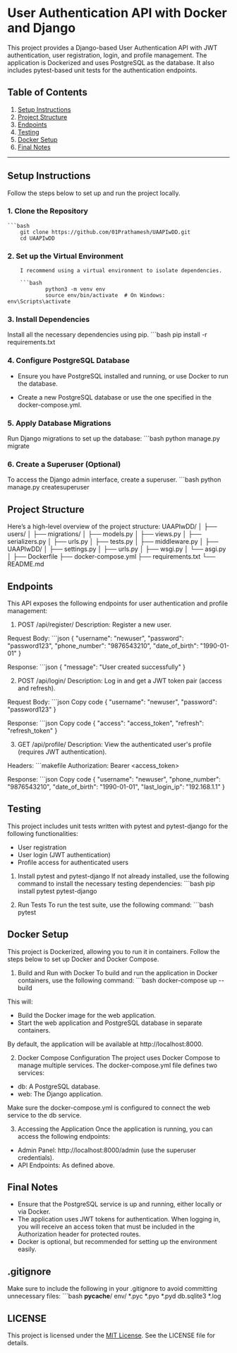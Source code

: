 # User Authentication API with Docker and Django

This project provides a Django-based User Authentication API with JWT authentication, user registration, login, and profile management. The application is Dockerized and uses PostgreSQL as the database. It also includes pytest-based unit tests for the authentication endpoints.

## Table of Contents
1. [Setup Instructions](#setup-instructions)
2. [Project Structure](#project-structure)
3. [Endpoints](#endpoints)
4. [Testing](#testing)
5. [Docker Setup](#docker-setup)
6. [Final Notes](#final-notes)

---

## Setup Instructions

Follow the steps below to set up and run the project locally.

### 1. Clone the Repository
    
    ```bash
        git clone https://github.com/01Prathamesh/UAAPIwDD.git
        cd UAAPIwDD

### 2. Set up the Virtual Environment

        I recommend using a virtual environment to isolate dependencies.
        
        ```bash
                python3 -m venv env
                source env/bin/activate  # On Windows: env\Scripts\activate

### 3. Install Dependencies
Install all the necessary dependencies using pip.
        ```bash
        pip install -r requirements.txt

### 4. Configure PostgreSQL Database
- Ensure you have PostgreSQL installed and running, or use Docker to run the database.

- Create a new PostgreSQL database or use the one specified in the docker-compose.yml.

### 5. Apply Database Migrations
Run Django migrations to set up the database:
        ```bash
        python manage.py migrate

### 6. Create a Superuser (Optional)
To access the Django admin interface, create a superuser.
        ```bash
        python manage.py createsuperuser

## Project Structure
Here’s a high-level overview of the project structure:
UAAPIwDD/
│
├── users/
│   ├── migrations/
│   ├── models.py
│   ├── views.py
│   ├── serializers.py
│   ├── urls.py
│   ├── tests.py
│   ├── middleware.py
│
├── UAAPIwDD/
│   ├── settings.py
│   ├── urls.py
│   ├── wsgi.py
│   └── asgi.py
│
├── Dockerfile
├── docker-compose.yml
├── requirements.txt
└── README.md

## Endpoints
This API exposes the following endpoints for user authentication and profile management:

1. POST /api/register/
Description: Register a new user.

Request Body:
        ```json
        {
        "username": "newuser",
        "password": "password123",
        "phone_number": "9876543210",
        "date_of_birth": "1990-01-01"
        }

Response:
        ```json
        {
            "message": "User created successfully"
        }

2. POST /api/login/
Description: Log in and get a JWT token pair (access and refresh).

Request Body:
        ```json
        Copy code
        {
        "username": "newuser",
        "password": "password123"
        }

Response:
        ```json
        Copy code
        {
        "access": "access_token",
        "refresh": "refresh_token"
        }

3. GET /api/profile/
Description: View the authenticated user's profile (requires JWT authentication).

Headers:
        ```makefile
        Authorization: Bearer <access_token>

Response:
        ```json
        Copy code
        {
        "username": "newuser",
        "phone_number": "9876543210",
        "date_of_birth": "1990-01-01",
        "last_login_ip": "192.168.1.1"
        }

## Testing
This project includes unit tests written with pytest and pytest-django for the following functionalities:

- User registration
- User login (JWT authentication)
- Profile access for authenticated users

1. Install pytest and pytest-django
If not already installed, use the following command to install the necessary testing dependencies:
        ```bash
        pip install pytest pytest-django

2. Run Tests
To run the test suite, use the following command:
        ```bash
        pytest

## Docker Setup
This project is Dockerized, allowing you to run it in containers. Follow the steps below to set up Docker and Docker Compose.

1. Build and Run with Docker
To build and run the application in Docker containers, use the following command:
        ```bash
        docker-compose up --build

This will:
- Build the Docker image for the web application.
- Start the web application and PostgreSQL database in separate containers.

By default, the application will be available at http://localhost:8000.

2. Docker Compose Configuration
The project uses Docker Compose to manage multiple services. The docker-compose.yml file defines two services:

- db: A PostgreSQL database.
- web: The Django application.

Make sure the docker-compose.yml is configured to connect the web service to the db service.

3. Accessing the Application
Once the application is running, you can access the following endpoints:

- Admin Panel: http://localhost:8000/admin (use the superuser credentials).
- API Endpoints: As defined above.

## Final Notes
- Ensure that the PostgreSQL service is up and running, either locally or via Docker.
- The application uses JWT tokens for authentication. When logging in, you will receive an access token that must be included in the Authorization header for protected routes.
- Docker is optional, but recommended for setting up the environment easily.

## .gitignore
Make sure to include the following in your .gitignore to avoid committing unnecessary files:
        ```bash
        __pycache__/
        env/
        *.pyc
        *.pyo
        *.pyd
        db.sqlite3
        *.log

## LICENSE

This project is licensed under the [MIT License](LICENSE). See the LICENSE file for details.